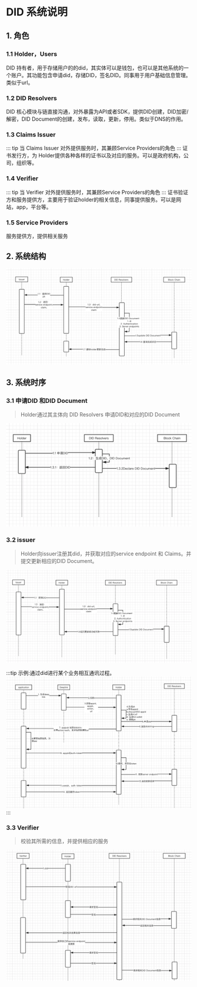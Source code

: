 # DID 系统说明
## 1. 角色
### 1.1 Holder，Users
DID 持有者，用于存储用户的的did，其实体可以是钱包，也可以是其他系统的一个账户。其功能包含申请did，存储DID，签名DID。同事用于用户基础信息管理。类似于url。

### 1.2 DID Resolvers 
DID 核心模块与链直接沟通，对外暴露为API或者SDK，提供DID创建，DID加密/解密，DID Document的创建，发布，读取，更新，停用。类似于DNS的作用。

### 1.3 Claims Issuer
::: tip
当 Claims Issuer 对外提供服务时，其兼顾Service Providers的角色
:::
证书发行方，为 Holder提供各种各样的证书以及对应的服务。可以是政府机构，公司，组织等。

### 1.4 Verifier
::: tip
当 Verifier 对外提供服务时，其兼顾Service Providers的角色
:::
证书验证方和服务提供方，主要用于验证holder的相关信息，同事提供服务。可以是网站，app，平台等。

### 1.5 Service Providers
服务提供方，提供相关服务


## 2. 系统结构
![123](./d1.png)


## 3. 系统时序
### 3.1 申请DID 和DID Document
> Holder通过其主体向  DID Resolvers 申请DID和对应的DID Document

![](./d2.png)

### 3.2 issuer
> Holder向issuer注册其did，并获取对应的service endpoint 和 Claims。并提交更新相应的DID Document。

![](./d3.png)

:::tip 示例:通过did进行某个业务相互通讯过程。
![](./d4.png)
:::


### 3.3 Verifier
> 校验其所需的信息，并提供相应的服务

![](./d5.png)
